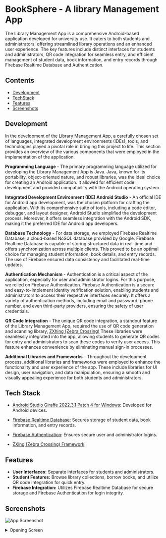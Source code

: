 
# BookSphere - A library Management App



The Library Management App is a comprehensive Android-based application developed for university use. It caters to both students and administrators, offering streamlined library operations and an enhanced user experience. The key features include distinct interfaces for students and administrators, QR code integration for seamless entry, and efficient management of student data, book information, and entry records through Firebase Realtime Database and Authentication.
## Contents

+ [Development](#Developmet)
+ [TechStack](#TechStack)
+ [Features](#Features)
+ [Screenshots](#Screenshots)
## Development

In the development of the Library Management App, a carefully chosen set of languages, integrated development environments (IDEs), tools, and technologies played a pivotal role in bringing this 
project to life. This section provides an overview of the various components that were employed in 
the implementation of the application. 

**Programming Language** - The primary programming language utilized for developing the Library Management App is Java. Java, known for its portability, object-oriented nature, and robust libraries, was the ideal choice for creating an Android application. It allowed for efficient code 
development and provided compatibility with the Android operating system.

**Integrated Development Environment (IDE) Android Studio** - An official IDE for Android app development, was the chosen platform for crafting the application. With its comprehensive suite of tools, including a code editor, debugger, and layout designer, Android Studio simplified the development process. Moreover, it offers seamless integration with the Android SDK, making it the preferred IDE for Android app developers.

**Database Technology** - For data storage, we employed Firebase Realtime Database, a cloud-based NoSQL database provided by Google. Firebase Realtime Database is capable of storing structured data in real-time and offers synchronization across multiple clients. This proved to be an optimal choice for managing student information, book details, and entry records. The use of Firebase ensured data consistency and facilitated real-time updates.

**Authentication Mechanism** - Authentication is a critical aspect of the application, especially for 
user and administrator logins. For this purpose, we relied on Firebase Authentication. Firebase Authentication is a secure and easy-to-implement identity verification solution, enabling students 
and administrators to access their respective interfaces securely. It offers a variety of authentication methods, including email and password, phone number, and even third-party providers, ensuring the safety of user credentials.

**QR Code Integration** - The unique QR code integration, a standout feature of the Library Management App, required the use of QR code generation and scanning library, [ZXhing (Zebra Crossing)](https://www.geeksforgeeks.org/how-to-read-qr-code-using-zxing-library-in-android/) These libraries were seamlessly integrated into the app, allowing students to generate 
QR codes for entry and administrators to scan these codes to verify user access. This feature 
enhances convenience by eliminating manual sign-in processes.

**Additional Libraries and Frameworks** - Throughout the development process, additional libraries and frameworks were employed to enhance the functionality and user experience of the app. These include libraries for UI design, user navigation, and data manipulation, ensuring a smooth and visually appealing experience for both students and administrators.


## Tech Stack

+ [Android Studio Giraffe 2022.3.1 Patch 4 for Windows](https://developer.android.com/studio/): Developed for Android devices.

+ [Firebase Realtime Database](https://console.firebase.google.com/u/0/project/library-management-4c3e8/database/library-management-4c3e8-default-rtdb/data/~2F?fb_utm_source=studio): Secures storage of student data, book information, and entry records.
+ [Firebase Authentication](#https://firebase.google.com/docs/auth/): Ensures secure user and administrator logins.

+ [ZXing (Zebra Crossing) Framework](https://www.geeksforgeeks.org/how-to-read-qr-code-using-zxing-library-in-android/)
## Features
- **User Interfaces:** Separate interfaces for students and administrators.
- **Student Features:** Browse library collections, borrow books, and utilize QR code integration for quick entry.
- **Firebase Integration:** Utilizes Firebase Realtime Database for secure storage and Firebase Authentication for login integrity.
## Screenshots

![App Screenshot]()

<details><summary>Opening Screen</summary>![353db0e2-6aed-4995-8d98-2ed9cc76012e](https://github.com/Progpr/BookSphere-Library-Management-System/assets/95381092/67249933-a288-4d84-885f-9acc12216fc6)</details>

